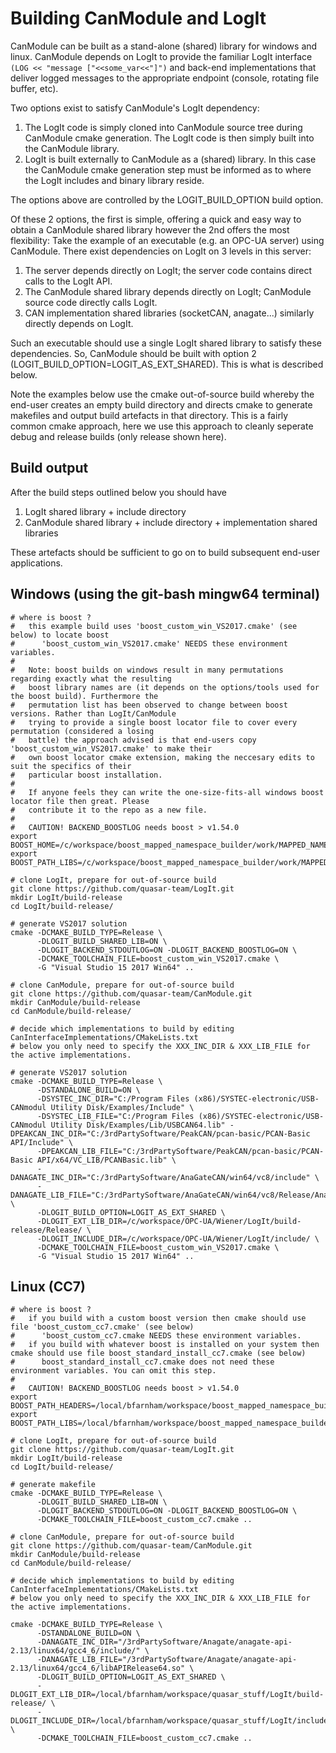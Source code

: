 # Building CanModule and LogIt
CanModule can be built as a stand-alone (shared) library for windows and linux. CanModule depends on LogIt
to provide the familiar LogIt interface ```(LOG << "message ["<<some_var<<"]")``` and back-end implementations
that deliver logged messages to the appropriate endpoint (console, rotating file buffer, etc).

Two options exist to satisfy CanModule's LogIt dependency:
1) The LogIt code is simply cloned into CanModule source tree during CanModule cmake generation. The LogIt
   code is then simply built into the CanModule library.
2) LogIt is built externally to CanModule as a (shared) library. In this case the CanModule cmake generation
   step must be informed as to where the LogIt includes and binary library reside.

The options above are controlled by the LOGIT_BUILD_OPTION build option.

Of these 2 options, the first is simple, offering a quick and easy way to obtain a CanModule shared library
however the 2nd offers the most flexibility: Take the example of an executable (e.g. an OPC-UA server) using 
CanModule. There exist dependencies on LogIt on 3 levels in this server:
1. The server depends directly on LogIt; the server code contains direct calls to the LogIt API. 
2. The CanModule shared library depends directly on LogIt; CanModule source code directly calls LogIt.
3. CAN implementation shared libraries (socketCAN, anagate...) similarly directly depends on LogIt.

Such an executable should use a single LogIt shared library to satisfy these dependencies. So, CanModule
should be built with option 2 (LOGIT_BUILD_OPTION=LOGIT_AS_EXT_SHARED). This is what is described below.

Note the examples below use the cmake out-of-source build whereby the end-user creates an empty build
directory and directs cmake to generate makefiles and output build artefacts in that directory. This is
a fairly common cmake approach, here we use this approach to cleanly seperate debug and release builds 
(only release shown here).

## Build output
After the build steps outlined below you should have
1. LogIt shared library + include directory
2. CanModule shared library + include directory + implementation shared libraries

These artefacts should be sufficient to go on to build subsequent end-user applications.

## Windows (using the git-bash mingw64 terminal)
```
# where is boost ?
#   this example build uses 'boost_custom_win_VS2017.cmake' (see below) to locate boost
#      'boost_custom_win_VS2017.cmake' NEEDS these environment variables.
#
#   Note: boost builds on windows result in many permutations regarding exactly what the resulting
#   boost library names are (it depends on the options/tools used for the boost build). Furthermore the 
#   permutation list has been observed to change between boost versions. Rather than LogIt/CanModule 
#   trying to provide a single boost locator file to cover every permutation (considered a losing
#   battle) the approach advised is that end-users copy 'boost_custom_win_VS2017.cmake' to make their
#   own boost locator cmake extension, making the neccesary edits to suit the specifics of their
#   particular boost installation.
#
#   If anyone feels they can write the one-size-fits-all windows boost locator file then great. Please
#   contribute it to the repo as a new file.
#
#   CAUTION! BACKEND_BOOSTLOG needs boost > v1.54.0
export BOOST_HOME=/c/workspace/boost_mapped_namespace_builder/work/MAPPED_NAMESPACE_INSTALL/
export BOOST_PATH_LIBS=/c/workspace/boost_mapped_namespace_builder/work/MAPPED_NAMESPACE_INSTALL/lib/

# clone LogIt, prepare for out-of-source build
git clone https://github.com/quasar-team/LogIt.git
mkdir LogIt/build-release
cd LogIt/build-release/

# generate VS2017 solution
cmake -DCMAKE_BUILD_TYPE=Release \
      -DLOGIT_BUILD_SHARED_LIB=ON \
      -DLOGIT_BACKEND_STDOUTLOG=ON -DLOGIT_BACKEND_BOOSTLOG=ON \
      -DCMAKE_TOOLCHAIN_FILE=boost_custom_win_VS2017.cmake \
      -G "Visual Studio 15 2017 Win64" ..

# clone CanModule, prepare for out-of-source build
git clone https://github.com/quasar-team/CanModule.git
mkdir CanModule/build-release
cd CanModule/build-release/

# decide which implementations to build by editing CanInterfaceImplementations/CMakeLists.txt
# below you only need to specify the XXX_INC_DIR & XXX_LIB_FILE for the active implementations.

# generate VS2017 solution
cmake -DCMAKE_BUILD_TYPE=Release \
      -DSTANDALONE_BUILD=ON \       
      -DSYSTEC_INC_DIR="C:/Program Files (x86)/SYSTEC-electronic/USB-CANmodul Utility Disk/Examples/Include" \
      -DSYSTEC_LIB_FILE="C:/Program Files (x86)/SYSTEC-electronic/USB-CANmodul Utility Disk/Examples/Lib/USBCAN64.lib" -DPEAKCAN_INC_DIR="C:/3rdPartySoftware/PeakCAN/pcan-basic/PCAN-Basic API/Include" \
      -DPEAKCAN_LIB_FILE="C:/3rdPartySoftware/PeakCAN/pcan-basic/PCAN-Basic API/x64/VC_LIB/PCANBasic.lib" \
      -DANAGATE_INC_DIR="C:/3rdPartySoftware/AnaGateCAN/win64/vc8/include" \
      -DANAGATE_LIB_FILE="C:/3rdPartySoftware/AnaGateCAN/win64/vc8/Release/AnaGateCanDll64.lib" \
      -DLOGIT_BUILD_OPTION=LOGIT_AS_EXT_SHARED \
      -DLOGIT_EXT_LIB_DIR=/c/workspace/OPC-UA/Wiener/LogIt/build-release/Release/ \
      -DLOGIT_INCLUDE_DIR=/c/workspace/OPC-UA/Wiener/LogIt/include/ \
      -DCMAKE_TOOLCHAIN_FILE=boost_custom_win_VS2017.cmake \
      -G "Visual Studio 15 2017 Win64" ..
```

## Linux (CC7)
```
# where is boost ?
#   if you build with a custom boost version then cmake should use file 'boost_custom_cc7.cmake' (see below) 
#      'boost_custom_cc7.cmake NEEDS these environment variables.
#   if you build with whatever boost is installed on your system then cmake should use file boost_standard_install_cc7.cmake (see below) 
#      boost_standard_install_cc7.cmake does not need these environment variables. You can omit this step.
#
#   CAUTION! BACKEND_BOOSTLOG needs boost > v1.54.0
export BOOST_PATH_HEADERS=/local/bfarnham/workspace/boost_mapped_namespace_builder/work/MAPPED_NAMESPACE_INSTALL/64bit/include/
export BOOST_PATH_LIBS=/local/bfarnham/workspace/boost_mapped_namespace_builder/work/MAPPED_NAMESPACE_INSTALL/64bit/lib/

# clone LogIt, prepare for out-of-source build
git clone https://github.com/quasar-team/LogIt.git
mkdir LogIt/build-release
cd LogIt/build-release/

# generate makefile
cmake -DCMAKE_BUILD_TYPE=Release \
      -DLOGIT_BUILD_SHARED_LIB=ON \
      -DLOGIT_BACKEND_STDOUTLOG=ON -DLOGIT_BACKEND_BOOSTLOG=ON \
      -DCMAKE_TOOLCHAIN_FILE=boost_custom_cc7.cmake ..

# clone CanModule, prepare for out-of-source build
git clone https://github.com/quasar-team/CanModule.git
mkdir CanModule/build-release
cd CanModule/build-release/

# decide which implementations to build by editing CanInterfaceImplementations/CMakeLists.txt
# below you only need to specify the XXX_INC_DIR & XXX_LIB_FILE for the active implementations.

cmake -DCMAKE_BUILD_TYPE=Release \
      -DSTANDALONE_BUILD=ON \
      -DANAGATE_INC_DIR="/3rdPartySoftware/Anagate/anagate-api-2.13/linux64/gcc4_6/include/" \
      -DANAGATE_LIB_FILE="/3rdPartySoftware/Anagate/anagate-api-2.13/linux64/gcc4_6/libAPIRelease64.so" \
      -DLOGIT_BUILD_OPTION=LOGIT_AS_EXT_SHARED \
      -DLOGIT_EXT_LIB_DIR=/local/bfarnham/workspace/quasar_stuff/LogIt/build-release/ \
      -DLOGIT_INCLUDE_DIR=/local/bfarnham/workspace/quasar_stuff/LogIt/include/ \
      -DCMAKE_TOOLCHAIN_FILE=boost_custom_cc7.cmake ..
```

